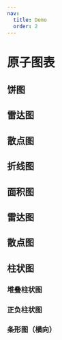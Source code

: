 ```yaml
---
nav:
  title: Demo
  order: 2
---
```


# 原子图表

## 饼图

<code src="../demos/charts/donut-single.tsx" background="var(--main-bg-color)"  title="单值饼图" iframe=250></code>
<code src="../demos/charts/donut-multi.tsx" background="var(--main-bg-color)"  title="多值饼图" iframe=300></code>

## 雷达图

<code src="../demos/charts/radar.tsx" background="var(--main-bg-color)"  title="雷达图" iframe=540></code>

## 散点图

<code src="../demos/charts/scatter.tsx" background="var(--main-bg-color)"  title="散点图" iframe=540></code>
## 折线图
<code src="../demos/charts/line.tsx" background="var(--main-bg-color)" iframe=540></code>

## 面积图
<code src="../demos/charts/area.tsx" background="var(--main-bg-color)" iframe=540></code>

## 雷达图
<code src="../demos/charts/radar.tsx" background="var(--main-bg-color)" iframe=540></code>

## 散点图
<code src="../demos/charts/scatter.tsx" background="var(--main-bg-color)" iframe=540></code>

## 柱状图
<code src="../demos/charts/bar/bar.tsx" background="var(--main-bg-color)" iframe=540></code>

### 堆叠柱状图
<code src="../demos/charts/bar/bar.stacked.tsx" background="var(--main-bg-color)" iframe=540></code>

### 正负柱状图
<code src="../demos/charts/bar/bar.negative.tsx" background="var(--main-bg-color)" iframe=540></code>

### 条形图（横向）
<code src="../demos/charts/bar/bar.horizontal.tsx" background="var(--main-bg-color)" iframe=540></code>
